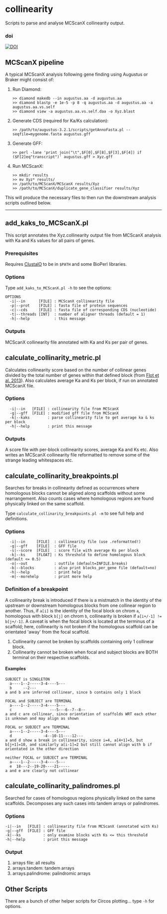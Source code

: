 # collinearity
Scripts to parse and analyse MCScanX collinearity output.

### doi

[![DOI](https://zenodo.org/badge/92963110.svg)](https://zenodo.org/badge/latestdoi/92963110)

## MCScanX pipeline
A typical MCScanX analysis following gene finding using Augustus or Braker might consist of:

1. Run Diamond:
   ```
   >> diamond makedb --in augustus.aa -d augustus.aa
   >> diamond blastp -e 1e-5 -p 8 -q augustus.aa -d augustus.aa -a augustus.aa.vs.self
   >> diamond view -a augustus.aa.vs.self.daa -o Xyz.blast
   ```
2. Generate CDS (required for Ka/Ks calculation):
   ```
   >> /path/to/augustus-3.2.1/scripts/getAnnoFasta.pl --seqfile=mygenome.fasta augustus.gff
   ```
3. Generate GFF:
   ```
   >> perl -lane 'print join("\t",$F[0],$F[8],$F[3],$F[4]) if ($F[2]eq"transcript")' augustus.gff > Xyz.gff
   ```
4. Run MCScanX:
   ```
   >> mkdir results
   >> mv Xyz* results/
   >> /path/to/MCScanX/MCScanX results/Xyz
   >> /path/to/MCScanX/duplicate_gene_classifier results/Xyz
   ```

This will produce the necessary files to then run the downstream analysis scripts outlined below.

---

## add_kaks_to_MCScanX.pl
This script annotates the Xyz.collinearity output file from MCScanX analysis with Ka and Ks values for all pairs of genes.

### Prerequisites
Requires [ClustalO](http://www.clustal.org/omega/) to be in `$PATH` and some BioPerl libraries.

### Options
Type `add_kaks_to_MCScanX.pl -h` to see the options:
```
OPTIONS
  -i|--in      [FILE] : MCScanX collinearity file
  -p|--prot    [FILE] : fasta file of protein sequences
  -c|--cds     [FILE] : fasta file of corresponding CDS (nucleotide)
  -t|--threads [INT]  : number of aligner threads (default = 1)
  -h|--help           : this message
```

### Outputs
MCScanX collinearity file annotated with Ka and Ks per pair of genes.

## calculate_collinarity_metric.pl
Calculates collinearity score based on the number of collinear genes divided by the total number of genes within that defined block (from [Flot et al. 2013](http://dx.doi.org/10.1038/nature12326)).
Also calculates average Ka and Ks per block, if run on annotated MCScanX file.

### Options
```
  -i|--in   [FILE] : collinearity file from MCScanX
  -g|--gff  [FILE] : modified gff file from MCScanX
  -k|--kaks        : parse collinearity file to get average ka & ks per block
  -h|--help        : print this message
```

### Outputs
A score file with per-block collinearity scores, average Ka and Ks etc.
Also writes an MCScanX collinearity file reformatted to remove some of the strange leading whitespaces etc.

## calculate_collinarity_breakpoints.pl
Searches for breaks in collinearity defined as occurrences where homologous blocks cannot be aligned along scaffolds without some rearrangement.
Also counts cases where homologous regions are found physically linked on the same scaffold.

Type `calculate_collinarity_breakpoints.pl -m` to see full help and definitions.

### Options
```
  -i|--in     [FILE]  : collinearity file (use .reformatted!)
  -g|--gff    [FILE]  : GFF file
  -s|--score  [FILE]  : score file with average Ks per block
  -k|--ks     [FLOAT] : Ks threshold to define homologous block (default <= 0.5)
  -o|--out            : outfile (default=INFILE.breaks)
  -b|--blocks         : also print blocks_per_gene file (default=no)
  -h|--help           : print help
  -m|--morehelp       : print more help
```

### Definition of a breakpoint
A collinearity break is introduced if there is a mistmatch in the identity of the upstream or downstream homologous blocks from one collinear region to another. Thus, if `a[i]` is the identity of the focal block on chrom `a`, homologous with block `b[j]` on chrom `b`, collinearity is broken if `a[i+/-1] != b[j+/-1]`. A caveat is when the focal block is located at the terminus of a scaffold; here, collinearity is not broken if the homologous scaffold can be orientated 'away' from the focal scaffold.

1. Collinearity cannot be broken by scaffolds containing only 1 collinear block.
2. Collinearity cannot be broken when focal and subject blocks are BOTH terminal on their respective scaffolds.

#### Examples
```
SUBJECT is SINGLETON
  a----1--2-----3-4----5---
  b     --2---
a and b are inferred collinear, since b contains only 1 block

FOCAL and SUBJECT are TERMINAL
  a----1--2-----3-4----5---
  c                 ---5---6--7--8--
a and c are collinear, since orientation of scaffolds WRT each other is unknown and may align as shown

FOCAL or SUBJECT are TERMINAL
  a----1--2-----3-4----5---
  d              -4--10-11----12---
a and d show a break in collinearity, since i=4, a[4+1]=5, but b[j+1]=10, and similarly a[i-1]=2 but still cannot align with b if orientated in the other direction

neither FOCAL or SUBJECT are TERMINAL
  a----1--2-----3-4----5---
  e  18---2--19-20----21-----
a and e are clearly not collinear
```

## calculate_collinarity_palindromes.pl
Searched for cases of homologous regions physically linked on the same scaffolds.
Decomposes any such cases into tandem arrays or palindromes.

### Options
```
-i|--in   [FILE] : collinearity file from MCScanX (annotated with Ks)
-g|--gff  [FILE] : GFF file
-k|--ks          : only examine blocks with Ks <= this threshold
-h|--help        : print this message
```

### Output
1. arrays file: all results
2. arrays.tandem: tandem arrays
3. arrays.palindrome: palindromic arrays

## Other Scripts
There are a bunch of other helper scripts for Circos plotting... type `-h` for options.
